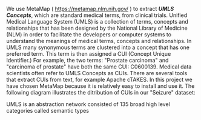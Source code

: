 
We use MetaMap ( https://metamap.nlm.nih.gov/ ) to extract **_UMLS Concepts_**, which are standard medical terms, from clinical trials. Unified Medical Language System (UMLS) is a collection of terms, concepts and relationships that has been designed by the National Library of Medicine (NLM) in order to facilitate the developers or computer systems to understand the meanings of medical terms, concepts and relationships. In UMLS many synonymous terms are clustered into a concept that has one preferred term. This term is then assigned a CUI (Concept Unique Identifier.) For example, the two terms: "Prostate carcinoma" and "carcinoma of prostate" have both the same CUI: C0600139. Medical data scientists often refer to UMLS Concepts as CUIs. There are several tools that extract CUIs from text, for example Apache cTAKES. In this project we have chosen MetaMap because it is relatively easy to install and use it. The following diagram illustrates the ditribution of CUIs in our "Seizure" dataset:


UMLS is an abstraction network consisted of 135 broad high level categories called semantic types
